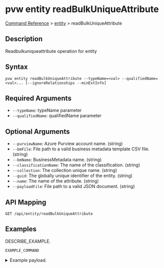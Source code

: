 # pvw entity readBulkUniqueAttribute
[Command Reference](../../../README.md#command-reference) > [entity](./main.md) > readBulkUniqueAttribute

## Description
Readbulkuniqueattribute operation for entity

## Syntax
```
pvw entity readBulkUniqueAttribute --typeName=<val> --qualifiedName=<val>... [--ignoreRelationships --minExtInfo]
```

## Required Arguments
- `--typeName`: typeName parameter
- `--qualifiedName`: qualifiedName parameter

## Optional Arguments
- `--purviewName`: Azure Purview account name. (string)
- `--bmFile`: File path to a valid business metadata template CSV file. (string)
- `--bmName`: BusinessMetadata name. (string)
- `--classificationName`: The name of the classification. (string)
- `--collection`: The collection unique name. (string)
- `--guid`: The globally unique identifier of the entity. (string)
- `--name`: The name of the attribute. (string)
- `--payloadFile`: File path to a valid JSON document. (string)

## API Mapping
 >  > []()
```
GET /api/entity/readBulkUniqueAttribute
```

## Examples
DESCRIBE_EXAMPLE.
```powershell
EXAMPLE_COMMAND
```
<details><summary>Example payload.</summary>
<p>

```json
PASTE_JSON_HERE
```
</p>
</details>